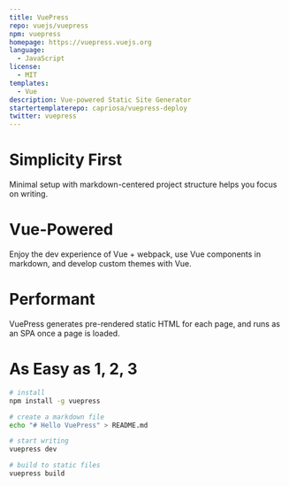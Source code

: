 ```yaml
---
title: VuePress
repo: vuejs/vuepress
npm: vuepress
homepage: https://vuepress.vuejs.org
language:
  - JavaScript
license:
  - MIT
templates:
  - Vue
description: Vue-powered Static Site Generator
startertemplaterepo: capriosa/vuepress-deploy
twitter: vuepress
---
```


# Simplicity First

Minimal setup with markdown-centered project structure helps you focus on writing.

# Vue-Powered

Enjoy the dev experience of Vue + webpack, use Vue components in markdown, and develop custom themes with Vue.

# Performant

VuePress generates pre-rendered static HTML for each page, and runs as an SPA once a page is loaded.

# As Easy as 1, 2, 3

```bash
# install
npm install -g vuepress

# create a markdown file
echo "# Hello VuePress" > README.md

# start writing
vuepress dev

# build to static files
vuepress build
```
